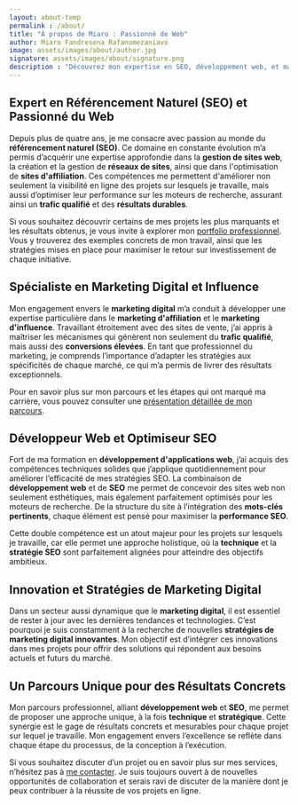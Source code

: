 ```yaml
---
layout: about-temp
permalink : /about/
title: "À propos de Miaro : Passionné de Web"
author: Miaro Fandresena Rafanomezaniavo
image: assets/images/about/author.jpg
signature: assets/images/about/signature.png
description : "Découvrez mon expertise en SEO, développement web, et marketing digital. Fort d'une expérience de plus de 4 ans, je combine technique et stratégie pour des résultats concrets."
---
```

 
## Expert en Référencement Naturel (SEO) et Passionné du Web

Depuis plus de quatre ans, je me consacre avec passion au monde du **référencement naturel (SEO)**. Ce domaine en constante évolution m’a permis d’acquérir une expertise approfondie dans la **gestion de sites web**, la création et la gestion de **réseaux de sites**, ainsi que dans l'optimisation de **sites d'affiliation**. Ces compétences me permettent d'améliorer non seulement la visibilité en ligne des projets sur lesquels je travaille, mais aussi d’optimiser leur performance sur les moteurs de recherche, assurant ainsi un **trafic qualifié** et des **résultats durables**.

Si vous souhaitez découvrir certains de mes projets les plus marquants et les résultats obtenus, je vous invite à explorer mon [portfolio professionnel](https://miarofandresena.github.io/portfolio). Vous y trouverez des exemples concrets de mon travail, ainsi que les stratégies mises en place pour maximiser le retour sur investissement de chaque initiative.

## Spécialiste en Marketing Digital et Influence

Mon engagement envers le **marketing digital** m’a conduit à développer une expertise particulière dans le **marketing d'affiliation** et le **marketing d'influence**. Travaillant étroitement avec des sites de vente, j’ai appris à maîtriser les mécanismes qui génèrent non seulement du **trafic qualifié**, mais aussi des **conversions élevées**. En tant que professionnel du marketing, je comprends l’importance d’adapter les stratégies aux spécificités de chaque marché, ce qui m’a permis de livrer des résultats exceptionnels.

Pour en savoir plus sur mon parcours et les étapes qui ont marqué ma carrière, vous pouvez consulter une [présentation détaillée de mon parcours](https://miarofandresena.github.io/2024/07/23/presentation/).

## Développeur Web et Optimiseur SEO

Fort de ma formation en **développement d'applications web**, j’ai acquis des compétences techniques solides que j’applique quotidiennement pour améliorer l’efficacité de mes stratégies SEO. La combinaison de **développement web** et de **SEO** me permet de concevoir des sites web non seulement esthétiques, mais également parfaitement optimisés pour les moteurs de recherche. De la structure du site à l’intégration des **mots-clés pertinents**, chaque élément est pensé pour maximiser la **performance SEO**.

Cette double compétence est un atout majeur pour les projets sur lesquels je travaille, car elle permet une approche holistique, où la **technique** et la **stratégie SEO** sont parfaitement alignées pour atteindre des objectifs ambitieux.

## Innovation et Stratégies de Marketing Digital

Dans un secteur aussi dynamique que le **marketing digital**, il est essentiel de rester à jour avec les dernières tendances et technologies. C’est pourquoi je suis constamment à la recherche de nouvelles **stratégies de marketing digital innovantes**. Mon objectif est d’intégrer ces innovations dans mes projets pour offrir des solutions qui répondent aux besoins actuels et futurs du marché.

## Un Parcours Unique pour des Résultats Concrets

Mon parcours professionnel, alliant **développement web** et **SEO**, me permet de proposer une approche unique, à la fois **technique** et **stratégique**. Cette synergie est le gage de résultats concrets et mesurables pour chaque projet sur lequel je travaille. Mon engagement envers l’excellence se reflète dans chaque étape du processus, de la conception à l’exécution.

Si vous souhaitez discuter d’un projet ou en savoir plus sur mes services, n’hésitez pas à [me contacter](https://miarofandresena.github.io/contact). Je suis toujours ouvert à de nouvelles opportunités de collaboration et serais ravi de discuter de la manière dont je peux contribuer à la réussite de vos projets en ligne.
